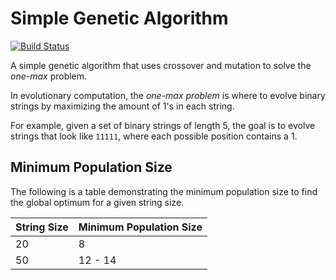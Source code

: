# Simple Genetic Algorithm

[![Build Status](https://travis-ci.org/gbroques/simple-genetic-algorithm.svg?branch=master)](https://travis-ci.org/gbroques/simple-genetic-algorithm)

A simple genetic algorithm that uses crossover and mutation to solve the *one-max* problem.

In evolutionary computation, the *one-max problem* is where to evolve binary strings by maximizing the amount of 1's in each string.

For example, given a set of binary strings of length 5, the goal is to evolve strings that look like `11111`, where each possible position contains a 1.

## Minimum Population Size
The following is a table demonstrating the minimum population size to find the global optimum for a given string size.

| String Size | Minimum Population Size |
|-------------|-------------------------|
| 20          | 8                       |
| 50          | 12 - 14                 |
